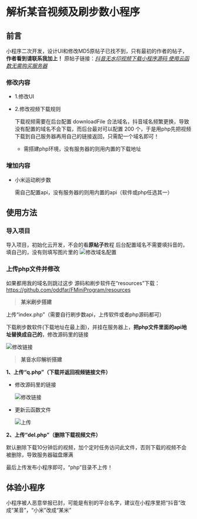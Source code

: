 # 解析某音视频及刷步数小程序

## 前言

小程序二次开发，设计UI和修改MD5原帖子已找不到，只有最初的作者的帖子，**作者看到请联系我加上！**
原帖子链接：*[抖音无水印视频下载小程序源码 使用云函数无需购买服务器](https://www.52pojie.cn/thread-1274669-1-1.html)*

### 修改内容

* 1.修改UI
* 2.修改视频下载规则

  下载视频需要在后台配置 downloadFile 合法域名，抖音域名频繁更换，导致没有配置的域名不会下载，而后台最对可以配置 200 个，于是用php先把视频下载到自己服务器再用自己的链接返回，只需配一个域名即可！

  * 需搭建php环境，没有服务器的则用内置的下载地址

### 增加内容

* 小米运动刷步数

  需自己配置api，没有服务器的则用内置的api（软件或php任选其一）

  

## 使用方法

### 导入项目

导入项目，初始化云开发，不会的看**原帖子**教程
后台配置域名不需要填抖音的，填自己的，没有则填写图片里的
![修改域名配置](https://s3.ax1x.com/2021/01/04/sPazND.png)

### 上传php文件并修改

如果都用我的域名则跳过这步
源码和刷步软件在“resources”下载：<https://github.com/oddfar/FMiniProgram/resources>

> **某米刷步搭建**

上传“index.php”（需要自行刷步数api，上传软件或者php源码都可）

下载刷步数软件(下载地址在最上面)，并挂在服务器上，**把php文件里面的api地址替换成自己的**，修改源码里的链接

![修改链接](https://s3.ax1x.com/2021/01/04/sPaXB6.png)



> **某音水印解析搭建**



**1、上传“q.php”（下载并返回视频链接文件）**

* 修改源码里的链接

  ![修改链接](https://s3.ax1x.com/2021/01/04/sPajHK.png)
* 更新云函数文件

  ![上传](https://s3.ax1x.com/2021/01/04/sPaxAO.png)

**2、上传“del.php”（删除下载视频文件）**

默认删除下载10分钟后的视频，加个定时任务访问此文件，否则下载的视频不会被删除，导致服务器磁盘爆满

最后上传发布小程序即可，“php”目录不上传！



## 体验小程序

小程序被人恶意举报已封，可能是有别的平台名字，建议在小程序里把“抖音”改成“某音”，“小米”改成“某米”

